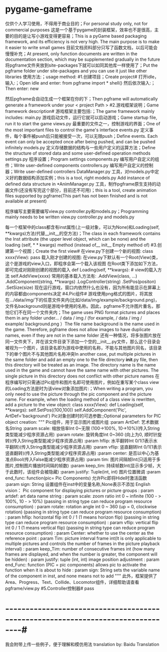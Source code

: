 # pygame-gameframe
仅供个人学习使用，不得用于商业目的；For personal study only, not for commercial purposes
这是一个基于pygame的封装框架，效率也不是很高，主要的目的是让写小游戏变得更容易；This is a pyGame based packaging framework, and its efficiency is not very high. The main purpose is to make it easier to write small games
目前文档资料部分只写了函数文档，以后可能会慢慢补充；At present, only function documents are written in the documentation section, which may be supplemented gradually in the future
将pgframe文件夹放到site-packages下就可以如同其他库一样使用了；Put the pgframe folder under site-packages and you can use it just like other libraries
使用方法:；usage method:
#1.创建项目；Create project#
  打开idle，输入:；Open idle and enter:
  from pgframe import *
  shell()
  然后依次输入:；Then enter:
  new
  <project path>

  然后pgframe会自动生成一个框架在你的<project path>下；Then pgframe will automatically generate a framework under your < project Path >
#2.游戏框架说明；Game framework description#
  游戏框架主要包括:；The game framework mainly includes:
  main.py 游戏启动文件，运行它就可以启动游戏；Game startup file, run it to start the game
  views.py 最重要的文件之一，控制游戏的界面；One of the most important files to control the game's interface
  events.py 定义事件，每个事件被push后只能被接受一次，可以无限push；Define events. Each event can only be accepted once after being pushed, and can be pushed infinitely
  models.py 定义存储数据的结构与一些用户定义的运算方法；Define the structure of stored data and some user-defined operation methods
  settings.py 程序设置；Program settings
  components.py 编写用户自定义的组件；Write user-defined components
  controllers.py 编写用户自定义的控制器；Write user-defined controllers
  DataManager.py 工具，对models.py中定义好的数据结构添加实例；this is a tool, right models.py Add instance of defined data structure in
  *AnimManager.py 工具，制作pgframe原生支持的动画文件(还没有写完这个部分，目前还不可用)；this is a tool, create animation files supported by pgframe(This part has not been finished and is not available at present)
  
  程序编写主要需要编写view.py controller.py和models.py；Programming mainly needs to be written view.py controller.py and models.py
  
  每一个框架中的class都含有inst属性(上一级对象，可以为None)和Loading(self, **kwargs)方法(代替__init__的空方法)；The class in each framework contains the Inst attribute (the upper level object, which can be none) and the loading (self, * * kwargs) method (instead of__ init__ Empty method of)
#3.创建第一个视图；Create the first view#
  在view.py下创建一个新的视图:
  class xxxx(View):
    pass
  载入刚才创建的视图:
    在view.py下默认有一个Root(View)类，这个是游戏的view入口，即程序会第一个载入该视图
    在Root类下添加如下方法，即可完成对刚刚创建的视图的载入
    def Loading(self, **kwargs):  # view的载入方法
      self.AddView(xxxx)
    常用的基本载入方法有:
    .AddView(class, ...)
    .AddComponent(string, **kwargs)
    .LogController(string)
    .SetPos(positon)
    .SetSize(size)
    现在运行游戏，窗口内依然什么也没有，因为所有能显示在屏幕上的内容都由components决定
#4.Pic组件#
  游戏使用png格式的图片，将其放在.../data/img/下的任意文件夹内(比如/data/img/example/background.png)，文件名background则是游戏中使用的名称。因此，pgframe不允许图片重名，那怕它们不在同一个文件夹内；The game uses PNG format pictures and places them in any folder under... / data / img / (for example, / data / img / example/ background.png ）The file name background is the name used in the game. Therefore, pgframe does not allow images to have duplicate names, even if they are not in the same folder
  还有一种情况，将多张图片放在同一文件夹下，并在该文件目录下添加一个空的__init__.py文件，那么这个目录会被视为一个图片，该目录名即为游戏中使用的名称，不能与其他图片同名，该目录下的单个图片不与其他图片名称冲突In another case, put multiple pictures in the same folder and add an empty one to the file directory __init__.py file, then this directory will be treated as an image. The directory name is the name used in the game and cannot have the same name with other pictures. The single picture in this directory does not conflict with other picture names
  在程序编写时只需通过Pic组件和图片名即可使用图片，例如在重写某个class view的Loading方法是时为该view对象添加图片:；When writing a program, you only need to use the picture through the pic component and the picture name. For example, when the loading method of a class view is rewritten, add a picture to the view object:
  class xxxx(View):
    def Loading(self, **kwargs):
      self.SetPos((100,100))
      self.AddComponent('Pic', ArtDef='background')
  Pic对象创建时的可选参数:;Optional parameters for PIC object creation:
  """
    Pic组件，用于显示图片或图片组
    :param ArtDef: 艺术数据名String
    :param scale: 缩放倍率Int 0~无限 (100->100%, 10->10%)(传入String类型能减少程序资源占用)
    :param rotate: 旋转角度Int 0~360 (向上为0, 顺时针旋转)(传入String类型能减少程序资源占用)
    :param hflip: 水平翻转Int 0/1(1表示水平翻转)(传入String类型能减少程序资源占用)
    :param vflip: 竖直翻转Int 0/1(1表示竖直翻转)(传入String类型能减少程序资源占用)
    :param center: 是否以中心为基准点Bool(传入False能减少程序资源占用)
    :param tim: 图片间隔帧Int(只适用于多图片,控制图片播放时间隔的帧数)
    :param keep_tim: 持续帧数Int(显示多少帧，大于此数时，该组件会被隐藏)
    :param justify: Tuple(int, int) 图片位置微调
    :param end_func: function(pic= Pic Components) 允许Pic即将Hide时激活函数
    :param sign: String 设置组件在inst中的变量名称,None表示不添加
  English vision：
    Pic component for displaying pictures or picture groups
    : param artdef: art data name string
    : param scale: zoom ratio int 0 ~ infinite (100 - > 100%, 10 - > 10%) (passing in string type can reduce program resource consumption)
    : param rotate: rotation angle int 0 ~ 360 (up = 0, clockwise rotation) (passing in string type can reduce program resource consumption)
    : param hflip: horizontal flip int 0 / 1 (1 means horizon flip) (passing in string type can reduce program resource consumption)
    : param vflip: vertical flip int 0 / 1 (1 means vertical flip) (passing in string type can reduce program resource consumption)
    : param Center: whether to use the center as the reference point
    : param Tim: picture interval frame int(It is only applicable to multiple pictures and controls the number of frames in the picture playback interval)
    : param keep_Tim: number of consecutive frames int (how many frames are displayed, and when the number is greater, the component will be hidden)
    : param justify: tuple (int, int) image position adjustment
    : param end_Func: function (PIC = pic components) allows pic to activate the function when it is about to hide
    : param sign: String sets the variable name of the component in inst, and none means not to add
  """
  此外，框架提供了Area、Progress、Text、Collide、Locomotor组件，详细帮助请查看pgframe/view.py
#5.Controller控制器#
  pass


# --------------------------------------------------------------------------------#
我会附带上传一些例子，便于理解和模仿用法
translation by: Baidu Translation
  
  
  
